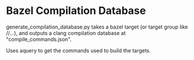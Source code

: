 # Bazel Compilation Database

generate_compilation_database.py takes a bazel target (or target group like //...),
and outputs a clang compilation database at "compile_commands.json".

Uses aquery to get the commands used to build the targets.
